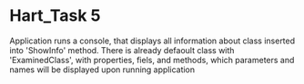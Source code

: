# Hart_Task 5

Application runs a console, that displays all information about class inserted into 'ShowInfo' method. There is already defaoult class with 'ExaminedClass', with properties, fiels, and methods, which parameters and names will be displayed upon running application
